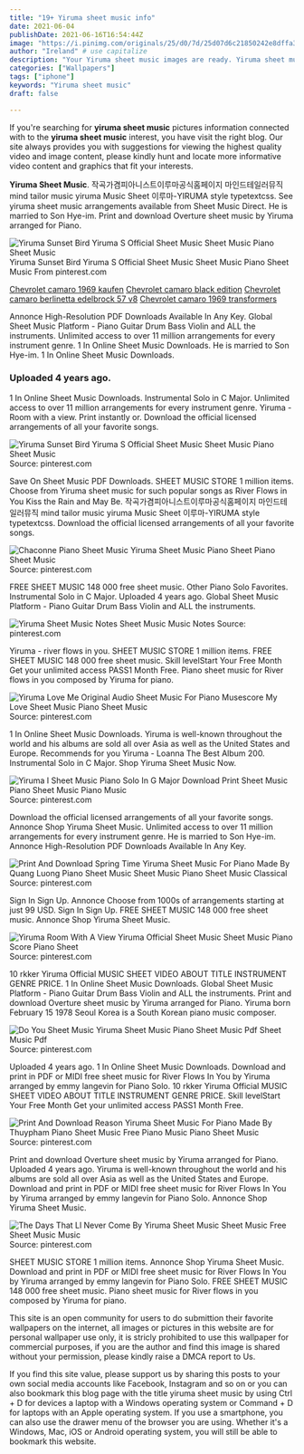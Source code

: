```yaml
---
title: "19+ Yiruma sheet music info"
date: 2021-06-04
publishDate: 2021-06-16T16:54:44Z
image: "https://i.pinimg.com/originals/25/d0/7d/25d07d6c21850242e8dffa35fdf90f04.jpg"
author: "Ireland" # use capitalize
description: "Your Yiruma sheet music images are ready. Yiruma sheet music are a topic that is being searched for and liked by netizens now. You can Find and Download the Yiruma sheet music files here. Get all free vectors."
categories: ["Wallpapers"]
tags: ["iphone"]
keywords: "Yiruma sheet music"
draft: false

---
```


If you're searching for **yiruma sheet music** pictures information connected with to the **yiruma sheet music** interest, you have visit the right  blog.  Our site always  provides you with  suggestions  for viewing  the highest  quality video and image  content, please kindly hunt and locate more informative video content and graphics  that fit your interests.

**Yiruma Sheet Music**. 작곡가겸피아니스트이루마공식홈페이지 마인드테일러뮤직 mind tailor music yiruma Music Sheet 이루마-YIRUMA style typetextcss. See yiruma sheet music arrangements available from Sheet Music Direct. He is married to Son Hye-im. Print and download Overture sheet music by Yiruma arranged for Piano.

![Yiruma Sunset Bird Yiruma S Official Sheet Music Sheet Music Piano Sheet Music](https://i.pinimg.com/564x/02/87/b3/0287b37692a4667c76a10cc817a85745.jpg "Yiruma Sunset Bird Yiruma S Official Sheet Music Sheet Music Piano Sheet Music")
Yiruma Sunset Bird Yiruma S Official Sheet Music Sheet Music Piano Sheet Music From pinterest.com

[Chevrolet camaro 1969 kaufen](/chevrolet-camaro-1969-kaufen/)
[Chevrolet camaro black edition](/chevrolet-camaro-black-edition/)
[Chevrolet camaro berlinetta edelbrock 57 v8](/chevrolet-camaro-berlinetta-edelbrock-57-v8/)
[Chevrolet camaro 1969 transformers](/chevrolet-camaro-1969-transformers/)

Annonce High-Resolution PDF Downloads Available In Any Key. Global Sheet Music Platform - Piano Guitar Drum Bass Violin and ALL the instruments. Unlimited access to over 11 million arrangements for every instrument genre. 1 In Online Sheet Music Downloads. He is married to Son Hye-im. 1 In Online Sheet Music Downloads.

### Uploaded 4 years ago.

1 In Online Sheet Music Downloads. Instrumental Solo in C Major. Unlimited access to over 11 million arrangements for every instrument genre. Yiruma - Room with a view. Print instantly or. Download the official licensed arrangements of all your favorite songs.


![Yiruma Sunset Bird Yiruma S Official Sheet Music Sheet Music Piano Sheet Music](https://i.pinimg.com/564x/02/87/b3/0287b37692a4667c76a10cc817a85745.jpg "Yiruma Sunset Bird Yiruma S Official Sheet Music Sheet Music Piano Sheet Music")
Source: pinterest.com

Save On Sheet Music PDF Downloads. SHEET MUSIC STORE 1 million items. Choose from Yiruma sheet music for such popular songs as River Flows in You Kiss the Rain and May Be. 작곡가겸피아니스트이루마공식홈페이지 마인드테일러뮤직 mind tailor music yiruma Music Sheet 이루마-YIRUMA style typetextcss. Download the official licensed arrangements of all your favorite songs.

![Chaconne Piano Sheet Music Yiruma Sheet Music Piano Sheet Piano Sheet Music](https://i.pinimg.com/originals/1b/d8/9f/1bd89fb5020af70af27f0e52fb3836a2.jpg "Chaconne Piano Sheet Music Yiruma Sheet Music Piano Sheet Piano Sheet Music")
Source: pinterest.com

FREE SHEET MUSIC 148 000 free sheet music. Other Piano Solo Favorites. Instrumental Solo in C Major. Uploaded 4 years ago. Global Sheet Music Platform - Piano Guitar Drum Bass Violin and ALL the instruments.

![Yiruma Sheet Music Notes Sheet Music Music Notes](https://i.pinimg.com/originals/d4/52/76/d45276c78aff512598514975ccedae4b.png "Yiruma Sheet Music Notes Sheet Music Music Notes")
Source: pinterest.com

Yiruma - river flows in you. SHEET MUSIC STORE 1 million items. FREE SHEET MUSIC 148 000 free sheet music. Skill levelStart Your Free Month Get your unlimited access PASS1 Month Free. Piano sheet music for River flows in you composed by Yiruma for piano.

![Yiruma Love Me Original Audio Sheet Music For Piano Musescore My Love Sheet Music Piano Sheet Music](https://i.pinimg.com/originals/e9/e0/9f/e9e09fd884158d13e33a6312f5643ca9.png "Yiruma Love Me Original Audio Sheet Music For Piano Musescore My Love Sheet Music Piano Sheet Music")
Source: pinterest.com

1 In Online Sheet Music Downloads. Yiruma is well-known throughout the world and his albums are sold all over Asia as well as the United States and Europe. Recommends for you Yiruma - Loanna The Best Album 200. Instrumental Solo in C Major. Shop Yiruma Sheet Music Now.

![Yiruma I Sheet Music Piano Solo In G Major Download Print Sheet Music Piano Sheet Music Piano Music](https://i.pinimg.com/originals/af/39/22/af3922a7ee797aab2deb969fbe33d25b.gif "Yiruma I Sheet Music Piano Solo In G Major Download Print Sheet Music Piano Sheet Music Piano Music")
Source: pinterest.com

Download the official licensed arrangements of all your favorite songs. Annonce Shop Yiruma Sheet Music. Unlimited access to over 11 million arrangements for every instrument genre. He is married to Son Hye-im. Annonce High-Resolution PDF Downloads Available In Any Key.

![Print And Download Spring Time Yiruma Sheet Music For Piano Made By Quang Luong Piano Sheet Music Sheet Music Piano Sheet Music Classical](https://i.pinimg.com/originals/d1/fd/47/d1fd476dedbc15572d14916f81df88fc.jpg "Print And Download Spring Time Yiruma Sheet Music For Piano Made By Quang Luong Piano Sheet Music Sheet Music Piano Sheet Music Classical")
Source: pinterest.com

Sign In Sign Up. Annonce Choose from 1000s of arrangements starting at just 99 USD. Sign In Sign Up. FREE SHEET MUSIC 148 000 free sheet music. Annonce Shop Yiruma Sheet Music.

![Yiruma Room With A View Yiruma Official Sheet Music Sheet Music Piano Score Piano Sheet](https://i.pinimg.com/564x/b0/ae/6a/b0ae6a2b147769f2611c970989a81673.jpg "Yiruma Room With A View Yiruma Official Sheet Music Sheet Music Piano Score Piano Sheet")
Source: pinterest.com

10 rkker Yiruma Official MUSIC SHEET VIDEO ABOUT TITLE INSTRUMENT GENRE PRICE. 1 In Online Sheet Music Downloads. Global Sheet Music Platform - Piano Guitar Drum Bass Violin and ALL the instruments. Print and download Overture sheet music by Yiruma arranged for Piano. Yiruma born February 15 1978 Seoul Korea is a South Korean piano music composer.

![Do You Sheet Music Yiruma Sheet Music Piano Sheet Music Pdf Sheet Music Pdf](https://i.pinimg.com/originals/69/ca/a8/69caa89b7aed27f7924d4bd4c658383c.jpg "Do You Sheet Music Yiruma Sheet Music Piano Sheet Music Pdf Sheet Music Pdf")
Source: pinterest.com

Uploaded 4 years ago. 1 In Online Sheet Music Downloads. Download and print in PDF or MIDI free sheet music for River Flows In You by Yiruma arranged by emmy langevin for Piano Solo. 10 rkker Yiruma Official MUSIC SHEET VIDEO ABOUT TITLE INSTRUMENT GENRE PRICE. Skill levelStart Your Free Month Get your unlimited access PASS1 Month Free.

![Print And Download Reason Yiruma Sheet Music For Piano Made By Thuypham Piano Sheet Music Free Piano Music Piano Sheet Music](https://i.pinimg.com/originals/81/2e/f0/812ef0b676eadb26454043b46e630432.jpg "Print And Download Reason Yiruma Sheet Music For Piano Made By Thuypham Piano Sheet Music Free Piano Music Piano Sheet Music")
Source: pinterest.com

Print and download Overture sheet music by Yiruma arranged for Piano. Uploaded 4 years ago. Yiruma is well-known throughout the world and his albums are sold all over Asia as well as the United States and Europe. Download and print in PDF or MIDI free sheet music for River Flows In You by Yiruma arranged by emmy langevin for Piano Solo. Annonce Shop Yiruma Sheet Music.

![The Days That Ll Never Come By Yiruma Sheet Music Sheet Music Free Sheet Music Music](https://i.pinimg.com/originals/25/d0/7d/25d07d6c21850242e8dffa35fdf90f04.jpg "The Days That Ll Never Come By Yiruma Sheet Music Sheet Music Free Sheet Music Music")
Source: pinterest.com

SHEET MUSIC STORE 1 million items. Annonce Shop Yiruma Sheet Music. Download and print in PDF or MIDI free sheet music for River Flows In You by Yiruma arranged by emmy langevin for Piano Solo. FREE SHEET MUSIC 148 000 free sheet music. Piano sheet music for River flows in you composed by Yiruma for piano.

This site is an open community for users to do submittion their favorite wallpapers on the internet, all images or pictures in this website are for personal wallpaper use only, it is stricly prohibited to use this wallpaper for commercial purposes, if you are the author and find this image is shared without your permission, please kindly raise a DMCA report to Us.

If you find this site value, please support us by sharing this posts to your own social media accounts like Facebook, Instagram and so on or you can also bookmark this blog page with the title yiruma sheet music by using Ctrl + D for devices a laptop with a Windows operating system or Command + D for laptops with an Apple operating system. If you use a smartphone, you can also use the drawer menu of the browser you are using. Whether it's a Windows, Mac, iOS or Android operating system, you will still be able to bookmark this website.
